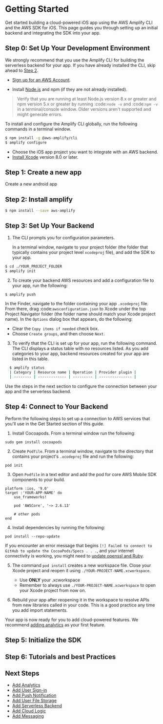 # Getting Started

Get started building a cloud-powered iOS app using the AWS Amplify CLI and the AWS SDK for iOS. This page guides you through setting up an initial backend and integrating the SDK into your app.

## Step 0: Set Up Your Development Environment

We strongly recommend that you use the Amplify CLI for building the serverless backend for your app. If you have already installed the CLI, skip ahead to [Step 2](./add-aws-mobile-sdk-basic-setup).

*  [Sign up for an AWS Account](https://portal.aws.amazon.com/billing/signup?redirect_url=https%3A%2F%2Faws.amazon.com%2Fregistration-confirmation#/start).

*  Install [Node.js](https://nodejs.org/) and npm (if they are not already installed).

> Verify that you are running at least Node.js version 8.x or greater and npm version 5.x or greater by running :code:`node -v` and :code:`npm -v` in a terminal/console window. Older versions aren't supported and might generate errors.

To install and configure the Amplify CLI globally, run the following commands in a terminal window.

```bash
$ npm install -g @aws-amplify/cli
$ amplify configure
```

* Choose the iOS app project you want to integrate with an AWS backend.
* [Install Xcode](https://developer.apple.com/xcode/downloads/) version 8.0 or later.

## Step 1: Create a new app

Create a new android app

## Step 2: Install amplify

```bash
$ npm install --save aws-amplify
```

## Step 3: Set Up Your Backend

1. The CLI prompts you for configuration parameters.

	In a terminal window, navigate to your project folder (the folder that typically contains your project level `xcodeproj` file), and add the SDK to your app.

```bash
$ cd ./YOUR_PROJECT_FOLDER
$ amplify init
```

2. To create your backend AWS resources and add a configuration file to your app, run the following:

```bash
$ amplify push
```

In the Finder, navigate to the folder containing your app `.xcodeproj` file. From there, drag :code:`awsconfiguration.json` to Xcode under the top Project Navigator folder (the folder name should match your Xcode project name). In the `Options` dialog box that appears, do the following:

* Clear the `Copy items if needed` check box.
* Choose `Create groups`, and then choose `Next`.

3. To verify that the CLI is set up for your app, run the following command. The CLI displays a status table with no resources listed. As you add categories to your app, backend resources created for your app are listed in this table.

```bash
  $ amplify status
  | Category | Resource name | Operation | Provider plugin |
  | -------- | ------------- | --------- | --------------- |
```

   Use the steps in the next section to configure the connection between your app and the serverless backend.

## Step 4: Connect to Your Backend

Perform the following steps to set up a connection to AWS services that you'll use in the Get Started section of this guide.

1. Install Cocoapods. From a terminal window run the following:

```
sudo gem install cocoapods
```

2. Create `Podfile`. From a terminal window, navigate to the directory that contains your project's `.xcodeproj` file and run the following:

```
pod init
```

3. Open `Podfile` in a text editor and add the pod for core AWS Mobile SDK components to your build.

```
platform :ios, '9.0'
target :'YOUR-APP-NAME' do
    use_frameworks!

    pod 'AWSCore', '~> 2.6.13'

    # other pods
end
```
4. Install dependencies by running the following:

```
pod install --repo-update
```

 If you encounter an error message that begins `[!] Failed to connect to GitHub to update the CocoaPods/Specs . . .`, and your internet connectivity is working, you might need to [update openssl and Ruby](https://stackoverflow.com/questions/38993527/cocoapods-failed-to-connect-to-github-to-update-the-cocoapods-specs-specs-repo/48962041#48962041).

5. The command `pod install` creates a new workspace file. Close your Xcode project and reopen it using `./YOUR-PROJECT-NAME.xcworkspace`.
	- Use **ONLY** your .xcworkspace
	- Remember to always use `./YOUR-PROJECT-NAME.xcworkspace` to open your Xcode project from now on.

6. Rebuild your app after reopening it in the workspace to resolve APIs from new libraries called in your code. This is a good practice any time you add import statements.

Your app is now ready for you to add cloud-powered features. We recommend [adding analytics](./analytics) as your first feature.

## Step 5: Initialize the SDK

## Step 6: Tutorials and best Practices

## Next Steps

* [Add Analytics](./analytics)
* [Add User Sign-in](./authentication)
* [Add Push Notification](./push-notifications)
* [Add User File Storage](./storage)
* [Add Serverless Backend](./api)
* [Add Cloud Logic](./api)
* [Add Messaging](./messaging)

